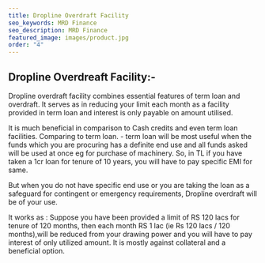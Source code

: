 ```yaml
---
title: Dropline Overdraft Facility
seo_keywords: MRD Finance
seo_description: MRD Finance
featured_image: images/product.jpg
order: "4"
---
```


## Dropline Overdreaft Facility:-
Dropline overdraft facility combines essential features of term loan and overdraft. It serves as in reducing your limit each month as a facility provided in term loan and interest is only payable on amount utilised.

It is much beneficial in comparison to Cash credits and even term loan facilities.
Comparing to term loan. - term loan will be most useful when the funds which you are procuring has a definite end use and all funds asked will be used at once eg for purchase of machinery. So, in TL if you have taken a 1cr loan for tenure of 10 years, you will have to pay specific EMI for same.

But when you do not have specific end use or you are taking the loan as a safeguard for contingent or emergency requirements, Dropline overdraft will be of your use.

It works as :
Suppose you have been provided a limit of RS 120 lacs for tenure of 120 months, then each month RS 1 lac (ie Rs 120 lacs / 120 months),will be reduced from your drawing power and you will have to pay interest of only utilized amount.
It is mostly against collateral and a beneficial option.


